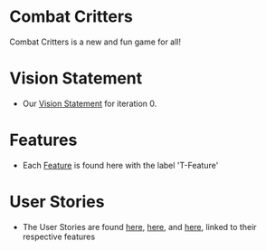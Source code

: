 # Combat Critters

Combat Critters is a new and fun game for all!

# Vision Statement

- Our [Vision Statement](https://code.cs.umanitoba.ca/comp3350-winter2024/internetenemies-a02-10/-/blob/main/Documents/VisionStatement.md) for iteration 0.

# Features

- Each [Feature](https://code.cs.umanitoba.ca/comp3350-winter2024/internetenemies-a02-10/-/issues) is found here with the label 'T-Feature'

# User Stories

- The User Stories are found [here](https://code.cs.umanitoba.ca/comp3350-winter2024/internetenemies-a02-10/-/issues/3), [here](https://code.cs.umanitoba.ca/comp3350-winter2024/internetenemies-a02-10/-/issues/1), and [here](https://code.cs.umanitoba.ca/comp3350-winter2024/internetenemies-a02-10/-/issues/2), linked to their respective features